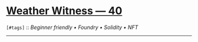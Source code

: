 # [Weather Witness — 40](https://codehawks.cyfrin.io/c/2025-05-weather-witness)

`[#tags]` :: *<special>Beginner friendly</special> • <special>Foundry</special> • <special>Solidity</special> • <special>NFT</special>*

---
